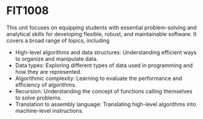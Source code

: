 # FIT1008

This unit focuses on equipping students with essential problem-solving and analytical skills for developing flexible, robust, and maintainable software. It covers a broad range of topics, including
- High-level algorithms and data structures: Understanding efficient ways to organize and manipulate data.
- Data types: Exploring different types of data used in programming and how they are represented.
- Algorithmic complexity: Learning to evaluate the performance and efficiency of algorithms.
- Recursion: Understanding the concept of functions calling themselves to solve problems.
- Translation to assembly language: Translating high-level algorithms into machine-level instructions.
